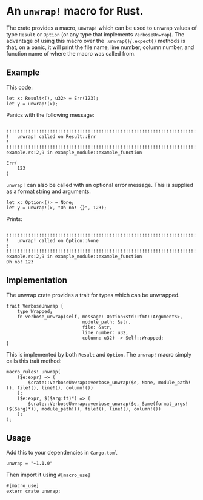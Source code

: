 # An `unwrap!` macro for Rust.

The crate provides a macro, `unwrap!` which can be used to unwrap values of
type `Result` or `Option` (or any type that implements `VerboseUnwrap`). The
advantage of using this macro over the `.unwrap()`/`.expect()` methods is that,
on a panic, it will print the file name, line number, column number, and
function name of where the macro was called from.

## Example

This code:

```
let x: Result<(), u32> = Err(123);
let y = unwrap!(x);
```

Panics with the following message:

```

!!!!!!!!!!!!!!!!!!!!!!!!!!!!!!!!!!!!!!!!!!!!!!!!!!!!!!!!!!!!!!!!!!!!!!!!!!!!!!!!
!   unwrap! called on Result::Err                                              !
!!!!!!!!!!!!!!!!!!!!!!!!!!!!!!!!!!!!!!!!!!!!!!!!!!!!!!!!!!!!!!!!!!!!!!!!!!!!!!!!
example.rs:2,9 in example_module::example_function

Err(
    123
)

```

`unwrap!` can also be called with an optional error message. This is supplied
as a format string and arguments.

```
let x: Option<()> = None;
let y = unwrap!(x, "Oh no! {}", 123);
```

Prints:

```

!!!!!!!!!!!!!!!!!!!!!!!!!!!!!!!!!!!!!!!!!!!!!!!!!!!!!!!!!!!!!!!!!!!!!!!!!!!!!!!!
!   unwrap! called on Option::None                                             !
!!!!!!!!!!!!!!!!!!!!!!!!!!!!!!!!!!!!!!!!!!!!!!!!!!!!!!!!!!!!!!!!!!!!!!!!!!!!!!!!
example.rs:2,9 in example_module::example_function
Oh no! 123

```

## Implementation

The unwrap crate provides a trait for types which can be unwrapped.

```
trait VerboseUnwrap {
    type Wrapped;
    fn verbose_unwrap(self, message: Option<std::fmt::Arguments>,
                            module_path: &str,
                            file: &str,
                            line_number: u32,
                            column: u32) -> Self::Wrapped;
}
```

This is implemented by both `Result` and `Option`. The `unwrap!` macro simply
calls this trait method:

```
macro_rules! unwrap(
    ($e:expr) => (
        $crate::VerboseUnwrap::verbose_unwrap($e, None, module_path!(), file!(), line!(), column!())
    );
    ($e:expr, $($arg:tt)*) => (
        $crate::VerboseUnwrap::verbose_unwrap($e, Some(format_args!($($arg)*)), module_path!(), file!(), line!(), column!())
    );
);
```

## Usage

Add this to your dependencies in `Cargo.toml`

```
unwrap = "~1.1.0"
```

Then import it using `#[macro_use]`

```
#[macro_use]
extern crate unwrap;
```

